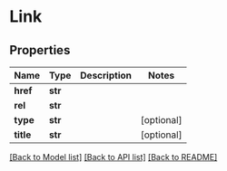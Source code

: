 # Link

## Properties
Name | Type | Description | Notes
------------ | ------------- | ------------- | -------------
**href** | **str** |  | 
**rel** | **str** |  | 
**type** | **str** |  | [optional] 
**title** | **str** |  | [optional] 

[[Back to Model list]](../README.md#documentation-for-models) [[Back to API list]](../README.md#documentation-for-api-endpoints) [[Back to README]](../README.md)


